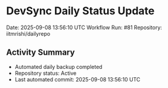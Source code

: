 # DevSync Daily Status Update
Date: 2025-09-08 13:56:10 UTC
Workflow Run: #81
Repository: iitmrishi/dailyrepo

## Activity Summary
- Automated daily backup completed
- Repository status: Active
- Last automated commit: 2025-09-08 13:56:10 UTC
